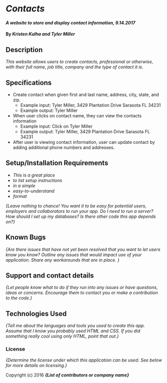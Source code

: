 # _Contacts_

#### _A website to store and display contact information, 9.14.2017_

#### By _**Kristen Kulha and Tyler Miller**_

## Description

_This website allows users to create contacts, professional or otherwise, with their full name, job title, company and the type of contact it is._

## Specifications

* Create contact when given first and last name, address, city, state, and zip.
  * Example input: Tyler Miller, 3429 Plantation Drive Sarasota FL 34231
  * Example output: Tyler Miller
* When user clicks on contact name, they can view the contacts information
  * Example input: Click on Tyler Miller
  * Example output: Tyler Miller, 3429 Plantation Drive Sarasota FL 34231
* After user is viewing contact information, user can update contact by adding additional phone numbers and addresses.


## Setup/Installation Requirements

* _This is a great place_
* _to list setup instructions_
* _in a simple_
* _easy-to-understand_
* _format_

_{Leave nothing to chance! You want it to be easy for potential users, employers and collaborators to run your app. Do I need to run a server? How should I set up my databases? Is there other code this app depends on?}_

## Known Bugs

_{Are there issues that have not yet been resolved that you want to let users know you know?  Outline any issues that would impact use of your application.  Share any workarounds that are in place. }_

## Support and contact details

_{Let people know what to do if they run into any issues or have questions, ideas or concerns.  Encourage them to contact you or make a contribution to the code.}_

## Technologies Used

_{Tell me about the languages and tools you used to create this app. Assume that I know you probably used HTML and CSS. If you did something really cool using only HTML, point that out.}_

### License

*{Determine the license under which this application can be used.  See below for more details on licensing.}*

Copyright (c) 2016 **_{List of contributors or company name}_**
